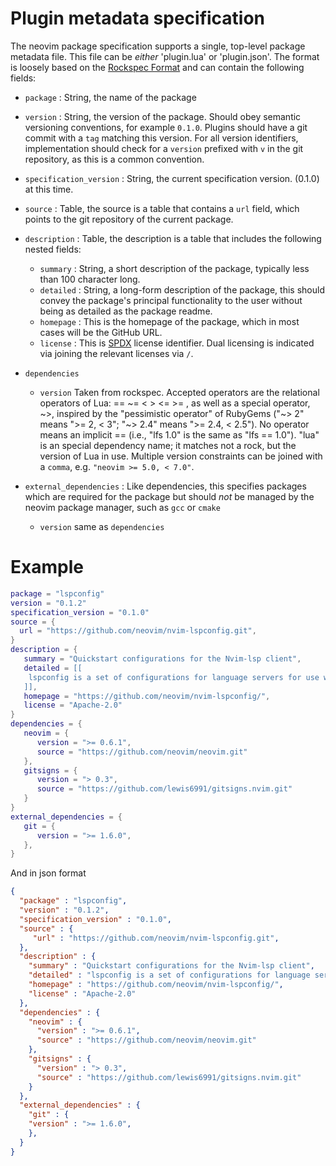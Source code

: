 # Plugin metadata specification

The neovim package specification supports a single, top-level package metadata file. This file can be *either* 'plugin.lua' or 'plugin.json'. The format is loosely based on the [Rockspec Format](https://github.com/luarocks/luarocks/wiki/Rockspec-format) and can contain the following fields:

* `package` : String, the name of the package

* `version` : String, the version of the package. Should obey semantic versioning conventions, for example `0.1.0`. Plugins should have a git commit with a `tag` matching this version. For all version identifiers, implementation should check for a `version` prefixed with `v` in the git repository, as this is a common convention.

* `specification_version` : String, the current specification version. (0.1.0) at this time.

* `source` : Table, the source is a table that contains a `url` field, which points to the git repository of the current package.

* `description` : Table, the description is a table that includes the following nested fields:
	* `summary` : String, a short description of the package, typically less than 100 character long.
	* `detailed` : String, a long-form description of the package, this should convey the package's principal functionality to the user without being as detailed as the package readme.
	* `homepage` : This is the homepage of the package, which in most cases will be the GitHub URL.
	* `license` : This is [SPDX](https://spdx.org/licenses/) license identifier. Dual licensing is indicated via joining the relevant licenses via `/`.

* `dependencies`
  * `version` Taken from rockspec. Accepted operators are the relational operators of Lua: == \~= < > <= >= , as well as a special operator, \~>, inspired by the "pessimistic operator" of RubyGems ("\~> 2" means ">= 2, < 3"; "~> 2.4" means ">= 2.4, < 2.5"). No operator means an implicit == (i.e., "lfs 1.0" is the same as "lfs == 1.0"). "lua" is an special dependency name; it matches not a rock, but the version of Lua in use. Multiple version constraints can be joined with a `comma`, e.g. `"neovim >= 5.0, < 7.0"`.

* `external_dependencies` : Like dependencies, this specifies packages which are required for the package but should *not* be managed by the neovim package manager, such as `gcc` or `cmake`
  * `version` same as `dependencies`

# Example

```lua
package = "lspconfig"
version = "0.1.2"
specification_version = "0.1.0"
source = {
  url = "https://github.com/neovim/nvim-lspconfig.git",
}
description = {
   summary = "Quickstart configurations for the Nvim-lsp client",
   detailed = [[
   	lspconfig is a set of configurations for language servers for use with Neovim's built-in language server client. Lspconfig handles configuring, launching, and attaching language servers.
   ]],
   homepage = "https://github.com/neovim/nvim-lspconfig/", 
   license = "Apache-2.0" 
}
dependencies = {
   neovim = {
      version = ">= 0.6.1",
      source = "https://github.com/neovim/neovim.git"
   },
   gitsigns = {
      version = "> 0.3",
      source = "https://github.com/lewis6991/gitsigns.nvim.git"
   }
}
external_dependencies = {
   git = {
      version = ">= 1.6.0",
   },
}
```

And in json format
```json
{
  "package" : "lspconfig",
  "version" : "0.1.2",
  "specification_version" : "0.1.0",
  "source" : {
     "url" : "https://github.com/neovim/nvim-lspconfig.git",
  },
  "description" : {
    "summary" : "Quickstart configurations for the Nvim-lsp client",
    "detailed" : "lspconfig is a set of configurations for language servers for use with Neovim's built-in language server client. Lspconfig handles configuring, launching, and attaching language servers",
    "homepage" : "https://github.com/neovim/nvim-lspconfig/", 
    "license" : "Apache-2.0" 
  },
  "dependencies" : {
    "neovim" : {
      "version" : ">= 0.6.1",
      "source" : "https://github.com/neovim/neovim.git"
    },
    "gitsigns" : {
      "version" : "> 0.3",
      "source" : "https://github.com/lewis6991/gitsigns.nvim.git"
    }
  },
  "external_dependencies" : {
    "git" : {
	"version" : ">= 1.6.0",
    },
  }
}
```
